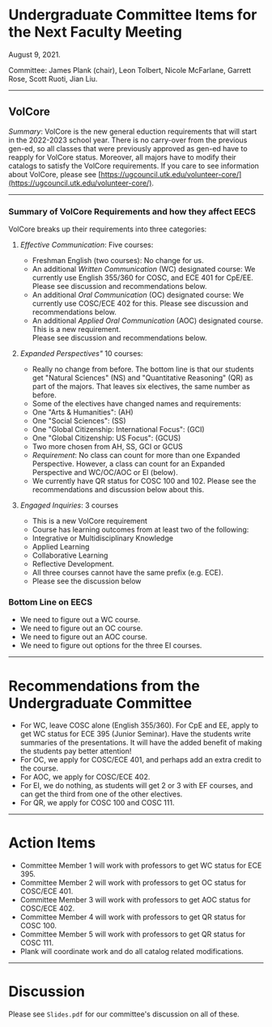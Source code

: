 # Undergraduate Committee Items for the Next Faculty Meeting

August 9, 2021.

Committee: James Plank (chair), Leon Tolbert, Nicole McFarlane, Garrett Rose, Scott Ruoti, Jian Liu.

------
## VolCore

*Summary*: VolCore is the new general eduction requirements that will start in the
2022-2023 school year.  There is no carry-over from the previous gen-ed, so all classes
that were previously approved as gen-ed have to reapply for VolCore status.  Moreover,
all majors have to modify their catalogs to satisfy the VolCore requirements.
If you care to see information about VolCore, please see
[https://ugcouncil.utk.edu/volunteer-core/](https://ugcouncil.utk.edu/volunteer-core/).

--------
### Summary of VolCore Requirements and how they affect EECS

VolCore breaks up their requirements into three categories:

1. *Effective Communication*: Five courses:
    - Freshman English (two courses): No change for us.
    - An additional *Written Communication* (WC) designated course:
      We currently use English 355/360 for COSC, and ECE 401
      for CpE/EE.  Please see discussion and recommendations below.
    - An additional *Oral Communication* (OC) designated course:
      We currently use COSC/ECE 402 for this.  Please see discussion and recommendations below.
    - An additional *Applied Oral Communication* (AOC) designated course.
      This is a new requirement.  
      Please see discussion and recommendations below.

2. *Expanded Perspectives"* 10 courses:
    - Really no change from before.  The bottom line is that our students get "Natural Sciences"
      (NS) and "Quantitative Reasoning" (QR) as part of the majors.  That leaves six electives,
      the same number as before.
    - Some of the electives have changed names and requirements:
    - One "Arts & Humanities": (AH)
    - One "Social Sciences": (SS)
    - One "Global Citizenship: International Focus": (GCI)
    - One "Global Citizenship: US Focus": (GCUS)
    - Two more chosen from AH, SS, GCI or GCUS
    - *Requirement*: No class can count for more than one Expanded Perspective.  However, a
      class can count for an Expanded Perspective and WC/OC/AOC or EI (below).
    - We currently have QR status for COSC 100 and 102.  Please see the recommendations
      and discussion below about this.

3. *Engaged Inquiries*: 3 courses
    - This is a new VolCore requirement
    - Course has learning outcomes from at least two of the following:
    - Integrative or Multidisciplinary Knowledge
    - Applied Learning
    - Collaborative Learning
    - Reflective Development.
    - All three courses cannot have the same prefix (e.g. ECE).
    - Please see the discussion below

### Bottom Line on EECS

- We need to figure out a WC course.
- We need to figure out an OC course.
- We need to figure out an AOC course.
- We need to figure out options for the three EI courses.

--------------
# Recommendations from the Undergraduate Committee

- For WC, leave COSC alone (English 355/360).  For CpE and EE, apply to get WC status for
  ECE 395 (Junior Seminar).  Have the students write summaries of the presentations.  It will
  have the added benefit of making the students pay better attention!
- For OC, we apply for COSC/ECE 401, and perhaps add an extra credit to the course.
- For AOC, we apply for COSC/ECE 402.
- For EI, we do nothing, as students will get 2 or 3 with EF courses, and can get the third
  from one of the other electives.
- For QR, we apply for COSC 100 and COSC 111.

--------------
# Action Items

- Committee Member 1 will work with professors to get WC status for ECE 395.
- Committee Member 2 will work with professors to get OC status for COSC/ECE 401.
- Committee Member 3 will work with professors to get AOC status for COSC/ECE 402.
- Committee Member 4 will work with professors to get QR status for COSC 100.
- Committee Member 5 will work with professors to get QR status for COSC 111.
- Plank will coordinate work and do all catalog related modifications.

--------------
# Discussion 

Please see `Slides.pdf` for our committee's discussion on all of these.
